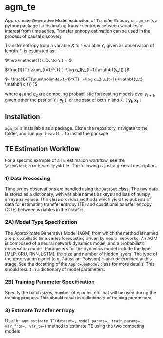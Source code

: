 # agm_te

Approximate Generative Model estimation of Transfer Entropy or `agm_te` is a python package for estimating transfer entropy between variables of interest from time series. Transfer entropy estimation can be used in the process of causal discovery. 

Transfer entropy from a variable $X$ to a variable $Y$, given an observation of length $T$, is estimated as: 

$\hat{\mathcal{T}}_{X \to Y } = $

$\frac{1}{T} \sum_{t=1}^{T} [ -\log q_1(y_{t+1}|\mathbf{y_t}) ]$

$- \frac{1}{T}\sum\nolimits_{t=1}^{T} [ -\log q_2(y_{t+1}|\mathbf{y_t}, \mathbf{x_t}) ]$

where $q_1$ and $q_2$ are competing probabilistic forecasting models over $y_{t+1}$, given either the past of $Y$ [ $\mathbf{y_t}$ ], or the past of both $Y$ and $X$.  [ $\mathbf{y_t}, \mathbf{x_t}$ ]

## Installation

`agm_te` is installable as a package. Clone the repository, navigate to the folder, and run `pip install .` to install the package. 

## TE Estimation Workflow

For a specific example of a TE estimation workflow, see the `\demo\test_sim_bivar.ipynb` file. The following is just a general description.

### 1) Data Processing

Time series observations are handled using the `DataSet` class. The raw data is stored as a dictionary, with variable names as keys and lists of numpy arrays as values. The class provides methods which yield the subsets of data for estimating transfer entropy (TE) and conditional transfer entropy (CTE) between variables in the `DataSet`.

### 2A) Model Type Specification

The Approximate Generative Model [AGM] from which the method is named are probabilistic time series forecasters driven by neural networks. An AGM is composed of a neural network dynamics model, and a probabilistic observation model. Parameters for the dynamics model include the type [MLP, GRU, RNN, LSTM], the size and number of hidden layers. The type of the observation model [e.g. Gaussian, Poisson] is also determined at this stage. See the docstring of the `ApproxGenModel` class for more details. This should result in a dictionary of model parameters.

### 2B) Training Parameter Specification

Specify the batch sizes, number of epochs, etc that will be used during the training process. This should result in a dictionary of training parameters.

### 3) Estimate Transfer entropy

Use the `agm_estimate_TE(dataset=, model_params=, train_params=, var_from=, var_to=)` method to  estimate TE using the two competing models


